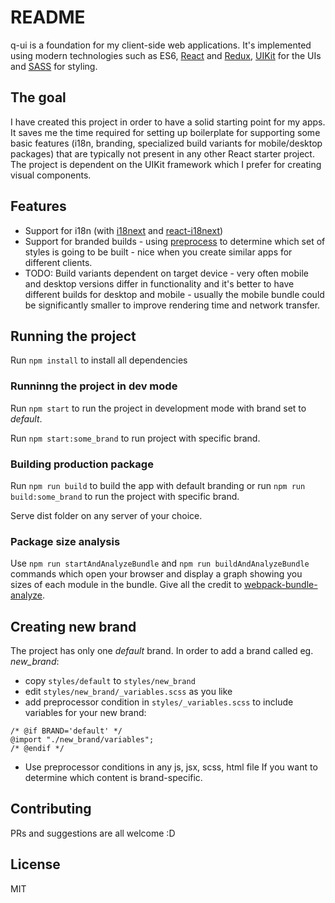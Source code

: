 # README #

q-ui is a foundation for my client-side web applications. It's implemented using modern technologies such as
ES6, [React](https://github.com/facebook/react)
and [Redux](https://github.com/reactjs/redux),
[UIKit](https://github.com/uikit/uikit) for the UIs 
and [SASS](https://github.com/sass/sass) for styling.

## The goal ##

I have created this project in order to have a solid starting point for my apps.
It saves me the time required for setting up 
boilerplate for supporting some basic features (i18n, branding, specialized build
variants for mobile/desktop packages) that are typically not present
in any other React starter project. The project is dependent on the
UIKit framework which I prefer for creating visual components.

## Features ##
* Support for i18n (with [i18next](https://github.com/i18next/i18next)
and [react-i18next](https://github.com/i18next/react-i18next))
* Support for branded builds - using [preprocess](https://github.com/jsoverson/preprocess)
to determine which set
of styles is going to be built - nice when you create similar apps for different
clients.
* TODO: Build variants dependent on target device - very often mobile
 and desktop versions differ in functionality and it's better to have
 different builds for desktop and mobile - usually the mobile
 bundle could be significantly smaller to improve rendering time and network transfer.

## Running the project ##
Run `npm install` to install all dependencies

### Runninng the project in dev mode ###
Run `npm start` to run the project in development mode with brand set to
_default_.

Run `npm start:some_brand` to run project with specific brand.


### Building production package ###
Run `npm run build` to build the app with default branding
or
run `npm run build:some_brand` to run the project with specific brand.

Serve dist folder on any server of your choice.

### Package size analysis ###
Use `npm run startAndAnalyzeBundle` and `npm run buildAndAnalyzeBundle` commands
which open your browser and display a graph showing you sizes of each
module in the bundle. Give all the credit to
[webpack-bundle-analyze](https://github.com/th0r/webpack-bundle-analyzer).

## Creating new brand ##
The project has only one _default_ brand.
In order to add a brand called eg. _new_brand_:
* copy ```styles/default``` to ```styles/new_brand```
* edit ```styles/new_brand/_variables.scss``` as you like
* add preprocessor condition in ```styles/_variables.scss``` to include
variables for your new brand:
```
/* @if BRAND='default' */
@import "./new_brand/variables";
/* @endif */
```
* Use preprocessor conditions in any js, jsx, scss, html file
If you want to determine which content is brand-specific.

## Contributing ##
PRs and suggestions are all welcome :D

## License ##
MIT